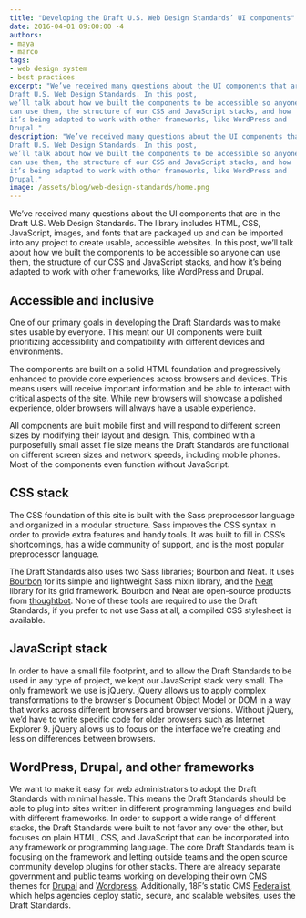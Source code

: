 ```yaml
---
title: "Developing the Draft U.S. Web Design Standards’ UI components"
date: 2016-04-01 09:00:00 -4
authors:
- maya
- marco
tags:
- web design system
- best practices
excerpt: "We’ve received many questions about the UI components that are in the
Draft U.S. Web Design Standards. In this post,
we’ll talk about how we built the components to be accessible so anyone
can use them, the structure of our CSS and JavaScript stacks, and how
it’s being adapted to work with other frameworks, like WordPress and
Drupal."
description: "We’ve received many questions about the UI components that are in the
Draft U.S. Web Design Standards. In this post,
we’ll talk about how we built the components to be accessible so anyone
can use them, the structure of our CSS and JavaScript stacks, and how
it’s being adapted to work with other frameworks, like WordPress and
Drupal."
image: /assets/blog/web-design-standards/home.png
---
```


We’ve received many questions about the UI components that are in the
Draft U.S. Web Design Standards. The library includes HTML, CSS,
JavaScript, images, and fonts that are packaged up and can be imported
into any project to create usable, accessible websites. In this post,
we’ll talk about how we built the components to be accessible so anyone
can use them, the structure of our CSS and JavaScript stacks, and how
it’s being adapted to work with other frameworks, like WordPress and
Drupal.

Accessible and inclusive
------------------------

One of our primary goals in developing the Draft Standards was to make
sites usable by everyone. This meant our UI components were built
prioritizing accessibility and compatibility with different devices and
environments.

The components are built on a solid HTML foundation and progressively
enhanced to provide core experiences across browsers and devices. This
means users will receive important information and be able to interact
with critical aspects of the site. While new browsers will showcase a
polished experience, older browsers will always have a usable
experience.

All components are built mobile first and will respond to different
screen sizes by modifying their layout and design. This, combined with a
purposefully small asset file size means the Draft Standards are
functional on different screen sizes and network speeds, including
mobile phones. Most of the components even function without JavaScript.

CSS stack
---------

The CSS foundation of this site is built with the
Sass preprocessor language and organized in
a modular structure. Sass improves the CSS syntax in order to provide
extra features and handy tools. It was built to fill in CSS’s
shortcomings, has a wide community of support, and is the most popular
preprocessor language.

The Draft Standards also uses two Sass libraries; Bourbon and Neat. It
uses [Bourbon](http://bourbon.io/) for its simple and lightweight Sass
mixin library, and the [Neat](http://neat.bourbon.io/) library for its
grid framework. Bourbon and Neat are open-source products from
[thoughtbot](https://thoughtbot.com/). None of these tools are
required to use the Draft Standards, if you prefer to not use Sass at
all, a compiled CSS stylesheet is available.

JavaScript stack
----------------

In order to have a small file footprint, and to allow the Draft
Standards to be used in any type of project, we kept our JavaScript
stack very small. The only framework we use is jQuery. jQuery allows us
to apply complex transformations to the browser's Document Object Model
or DOM in a way that works across different browsers and browser
versions. Without jQuery, we’d have to write specific code for older
browsers such as Internet Explorer 9. jQuery allows us to focus on the
interface we’re creating and less on differences between browsers.

WordPress, Drupal, and other frameworks
---------------------------------------

We want to make it easy for web administrators to adopt the Draft
Standards with minimal hassle. This means the Draft Standards should be
able to plug into sites written in different programming languages and
build with different frameworks. In order to support a wide range of
different stacks, the Draft Standards were built to not favor any over
the other, but focuses on plain HTML, CSS, and JavaScript that can be
incorporated into any framework or programming language. The core Draft
Standards team is focusing on the framework and letting outside teams
and the open source community develop plugins for other stacks. There
are already separate government and public teams working on developing
their own CMS themes for
[Drupal](https://github.com/18F/web-design-standards-drupal) and
[Wordpress](https://github.com/bbertucc/us-web-design-standards-wp).
Additionally, 18F’s static CMS
[Federalist](https://federalist.18f.gov/), which helps agencies deploy
static, secure, and scalable websites, uses the Draft Standards.
